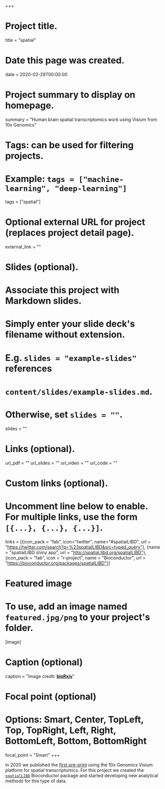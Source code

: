 +++
# Project title.
title = "spatial"

# Date this page was created.
date = 2020-02-29T00:00:00

# Project summary to display on homepage.
summary = "Human brain spatial transcriptomics work using Visium from 10x Genomics"

# Tags: can be used for filtering projects.
# Example: `tags = ["machine-learning", "deep-learning"]`
tags = ["spatial"]

# Optional external URL for project (replaces project detail page).
external_link = ""

# Slides (optional).
#   Associate this project with Markdown slides.
#   Simply enter your slide deck's filename without extension.
#   E.g. `slides = "example-slides"` references 
#   `content/slides/example-slides.md`.
#   Otherwise, set `slides = ""`.
slides = ""

# Links (optional).
url_pdf = ""
url_slides = ""
url_video = ""
url_code = ""

# Custom links (optional).
#   Uncomment line below to enable. For multiple links, use the form `[{...}, {...}, {...}]`.
links = [{icon_pack = "fab", icon="twitter", name="#spatialLIBD", url = "https://twitter.com/search?q=%23spatialLIBD&src=typed_query"}, {name = "spatialLIBD shiny app", url = "http://spatial.libd.org/spatialLIBD"}, {icon_pack = "fab", icon = "r-project", name = "Bioconductor", url = "https://bioconductor.org/packages/spatialLIBD"}]

# Featured image
# To use, add an image named `featured.jpg/png` to your project's folder. 
[image]
  # Caption (optional)
  caption = "Image credit: [**bioRxiv**](https://www.biorxiv.org/content/10.1101/2020.02.28.969931v1)"
  
  # Focal point (optional)
  # Options: Smart, Center, TopLeft, Top, TopRight, Left, Right, BottomLeft, Bottom, BottomRight
  focal_point = "Smart"
+++

In 2020 we published the [first pre-print](https://www.biorxiv.org/content/10.1101/2020.02.28.969931v1) using the 10x Genomics Visium platform for spatial transcriptomics. For this project we created the [`spatialLIBD`](https://bioconductor.org/packages/spatialLIBD) Bioconductor package and started developing new analytical methods for this type of data.
